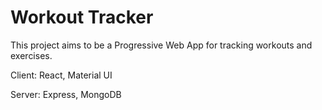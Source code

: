 # Workout Tracker

This project aims to be a Progressive Web App for tracking workouts and exercises.

Client: React, Material UI

Server: Express, MongoDB

